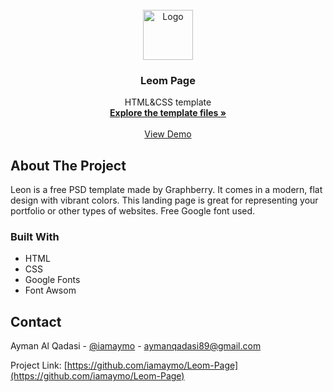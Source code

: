 <!-- PROJECT LOGO -->
<br />
<div align="center">
    <img src="./Leom Page/images/logo.png" alt="Logo" height="80">
  </a>

  <h3 align="center">Leom Page</h3>

  <p align="center">
    HTML&CSS template
    <br />
    <a href="https://github.com/iamaymo/Leom-Page"><strong>Explore the template files »</strong> <i class="fa-brands fa-github"></i></a>
    <br />
    <br />
    <a href="https://iamaymo.github.io/Leom-Page/">View Demo</a>
  </p>
</div>

<!-- ABOUT THE PROJECT -->

## About The Project

Leon is a free PSD template made by Graphberry. It comes in a modern, flat design with vibrant colors. This landing page is great for representing your portfolio or other types of websites. Free Google font used.

### Built With

- HTML
- CSS
- Google Fonts
- Font Awsom

## Contact

Ayman Al Qadasi - [@iamaymo](https://t.me/iamaymo) - aymanqadasi89@gmail.com

Project Link: [https://github.com/iamaymo/Leom-Page](https://github.com/iamaymo/Leom-Page)
